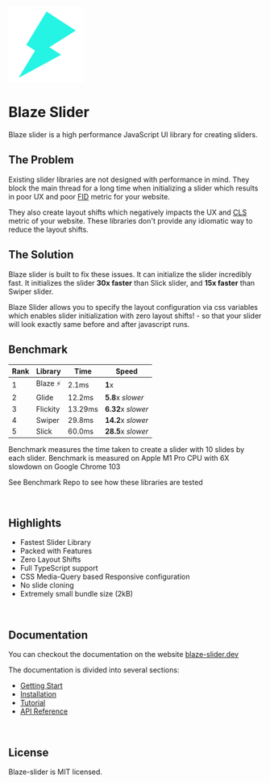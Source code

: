 <img src="../assets/BlazeLogo.svg" height='150' />

# Blaze Slider

Blaze slider is a high performance JavaScript UI library for creating sliders.

## The Problem

Existing slider libraries are not designed with performance in mind. They block the main thread for a long time when initializing a slider which results in poor UX and poor [FID](https://web.dev/fid/) metric for your website.

They also create layout shifts which negatively impacts the UX and [CLS](https://web.dev/cls/) metric of your website. These libraries don't provide any idiomatic way to reduce the layout shifts.

## The Solution

Blaze slider is built to fix these issues. It can initialize the slider incredibly fast. It initializes the slider **30x faster** than Slick slider, and **15x faster** than Swiper slider.

Blaze Slider allows you to specify the layout configuration via css variables which enables slider initialization with <span className='wow'>zero layout shifts!</span> - so that your slider will look exactly same before and after javascript runs.

## Benchmark

| Rank | Library   | Time    | Speed              |
| ---- | --------- | ------- | ------------------ |
| 1    | Blaze ⚡️ | 2.1ms   | **1**x             |
| 2    | Glide     | 12.2ms  | **5.8**x _slower_  |
| 3    | Flickity  | 13.29ms | **6.32**x _slower_ |
| 4    | Swiper    | 29.8ms  | **14.2**x _slower_ |
| 5    | Slick     | 60.0ms  | **28.5**x _slower_ |

Benchmark measures the time taken to create a slider with 10 slides by each slider. Benchmark is measured on Apple M1 Pro CPU with 6X slowdown on Google Chrome 103

See Benchmark Repo to see how these libraries are tested

<br/>

## Highlights

- Fastest Slider Library
- Packed with Features
- Zero Layout Shifts
- Full TypeScript support
- CSS Media-Query based Responsive configuration
- No slide cloning
- Extremely small bundle size (2kB)

<br/>

## Documentation

You can checkout the documentation on the website [blaze-slider.dev](https://blaze-slider.dev/)

The documentation is divided into several sections:

- [Getting Start](https://blaze-slider.dev/docs/intro)
- [Installation](http://blaze-slider.dev/docs/installation)
- [Tutorial](https://blaze-slider.dev/docs/category/tutorial)
- [API Reference](https://blaze-slider.dev/docs/category/api)

<br/>

## License

Blaze-slider is MIT licensed.
